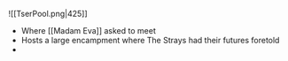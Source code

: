 ![[TserPool.png|425]]
- Where [[Madam Eva]] asked to meet
- Hosts a large encampment where The Strays had their futures foretold 
- 
